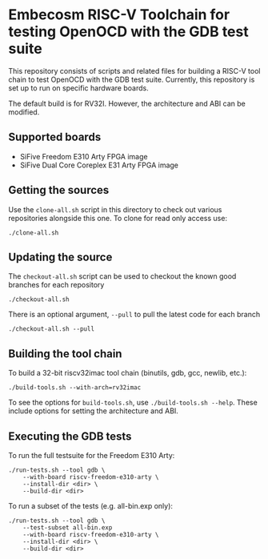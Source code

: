 Embecosm RISC-V Toolchain for testing OpenOCD with the GDB test suite
=====================================================================

This repository consists of scripts and related files for building a RISC-V tool
chain to test OpenOCD with the GDB test suite. Currently, this repository is
set up to run on specific hardware boards.

The default build is for RV32I. However, the architecture and ABI can be
modified.

Supported boards
----------------

* SiFive Freedom E310 Arty FPGA image
* SiFive Dual Core Coreplex E31 Arty FPGA image

Getting the sources
-------------------

Use the `clone-all.sh` script in this directory to check out various
repositories alongside this one. To clone for read only access use:

```
./clone-all.sh
```

Updating the source
-------------------

The `checkout-all.sh` script can be used to checkout the known good branches
for each repository

```
./checkout-all.sh
```

There is an optional argument, `--pull`  to pull the latest code for each branch

```
./checkout-all.sh --pull
```

Building the tool chain
-----------------------

To build a 32-bit riscv32imac tool chain (binutils, gdb, gcc, newlib, etc.):

```
./build-tools.sh --with-arch=rv32imac
```

To see the options for `build-tools.sh`, use `./build-tools.sh --help`.
These include options for setting the architecture and ABI.

Executing the GDB tests
-----------------------

To run the full testsuite for the Freedom E310 Arty:

```
./run-tests.sh --tool gdb \
	--with-board riscv-freedom-e310-arty \
	--install-dir <dir> \
	--build-dir <dir>
```

To run a subset of the tests (e.g. all-bin.exp only):

```
./run-tests.sh --tool gdb \
	--test-subset all-bin.exp
	--with-board riscv-freedom-e310-arty \
	--install-dir <dir> \
	--build-dir <dir>
```
